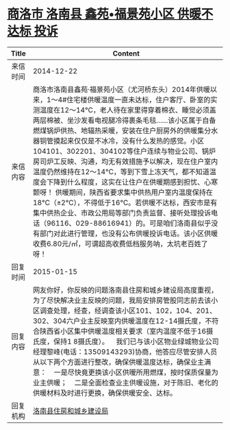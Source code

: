 # <a href="http://www.shangluo.gov.cn/zmhd/ldxxxx.jsp?urltype=leadermail.LeaderMailContentUrl&wbtreeid=1112&leadermailid=2867">商洛市 洛南县 鑫苑•福景苑小区 供暖不达标 投诉</a>
| Title |                                                                                                                                                                                                                               Content                                                                                                                                                                                                                                |
|:-----:|----------------------------------------------------------------------------------------------------------------------------------------------------------------------------------------------------------------------------------------------------------------------------------------------------------------------------------------------------------------------------------------------------------------------------------------------------------------------|
| 来信时间  | 2014-12-22                                                                                                                                                                                                                                                                                                                                                                                                                                                           |
| 来信内容  | 商洛市洛南县鑫苑·福景苑小区（尤河桥东头）2014年供暖以来，1～4#住宅楼供暖温度一直未达标，住户客厅、卧室的实测温度在12～14℃，老人待在家里得穿着棉衣、睡觉必须盖两层棉被、坐沙发看电视腿冷得裹条毛毯……该小区属于自备燃煤锅炉供热、地辐热采暖，安装在住户厨房外的供暖集分水器铜管摸起来仅仅是不冰冷，没有什么发热的感觉。小区104101、302201、304102等住户连续与物业公司、锅炉房司炉工反映、沟通，均无有效措施予以解决，现在住户室内温度仍然维持在12～14℃，等到下雪上冻天气，都不知道温度会下降到什么程度，这实在让住户在供暖期感到担忧、心寒颤呀！ 供暖期间，陕西省要求集中供热用户室内温度保持在18℃（±2℃），不得低于16℃。若供暖不达标，西安市是有集中供热企业、市政公用局等部门负责监督、接听处理投诉电话（96116、029-88616941）的。可是咱们洛南县似乎没有部门对此进行管理，也没有公布供暖投诉电话。该小区供暖收费6.80元/㎡，可谓超高收费低档服务呐，太坑老百姓了呀！ |
| 回复时间  | 2015-01-15                                                                                                                                                                                                                                                                                                                                                                                                                                                           |
| 回复内容  | 网友你好，你反映的问题洛南县住房和城乡建设局高度重视，为了尽快解决业主反映的问题，我局安排房管股同志前去该小区调查处理，经查，经调查该小区101、102，104、201、302、304六户业主反映室内供暖温度在12-14摄氏度，不符合陕西省小区集中供暖温度相关要求（室内温度不低于16摄氏度，保持1 8摄氏度）。    我们已与该小区物业绿城物业公司经理黎峰(电话：13509143293)协商，他答应尽管安排人员从以下两个方面进行整改，确保供暖温度达标，确保业主满意：    一是尽快竟更换该小区供暧所用燃煤，按时保质保量为业主供暖；    二是全面检查业主供暖设施，对于陈旧、老化的供暖材料及时进行更换，确保供暖安全、达标。                                                                                                                                           |
| 回复机构  | <a href="../../categories/agencies/洛南县住房和城乡建设局.md">洛南县住房和城乡建设局</a>                                                                                                                                                                                                                                                                                                                                                                                                     |